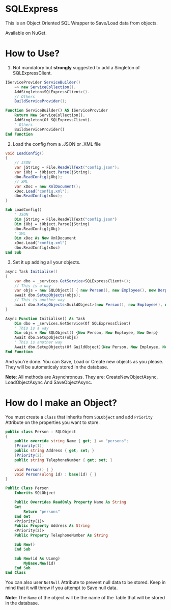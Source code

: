 # SQLExpress

This is an Object Oriented SQL Wrapper to Save/Load data from objects.

Available on NuGet.

# How to Use?

1) Not mandatory but **strongly** suggested to add a Singleton of SQLExpressClient.

```cs
IServiceProvider ServiceBuilder()
    => new ServiceCollection().
    AddSingleton<SQLExpressClient>().
    // Others
    BuildServiceProvider();
```
```vb
Function ServiceBuilder() AS IServiceProvider
    Return New ServiceCollection().
    AddSingleton(Of SQLExpressClient).
    ' Others
    BuildServiceProvider()
End Function
```
2) Load the config from a .JSON or .XML file

```cs
void LoadConfig()
{
    // JSON
    var jString = File.ReadAllText("config.json");
    var jObj = jObject.Parse(jString);
    dbo.ReadConfig(jObj);
    // XML
    var xDoc = new XmlDocument();
    xDoc.Load("config.xml");
    dbo.ReadConfig(xDoc);
}
```
```vb
Sub LoadConfig()
    ' JSON
    Dim jString = File.ReadAllText("config.json")
    Dim jObj = jObject.Parse(jString)
    dbo.ReadConfig(jObj)
    ' XML
    Dim xDoc As New XmlDocument
    xDoc.Load("config.xml")
    dbo.ReadConfig(xDoc)
End Sub
```

3) Set it up adding all your objects.

```cs
async Task Initialise()
{
    var dbo = _services.GetService<SQLExpressClient>();
    // This is a way
    var objs = new SQLObject[] { new Person(), new Employee(), new Derp() };
    await dbo.SetupObjects(objs);
    // This is another way
    await dbo.SetupObjects<GuildObject>(new Person(), new Employee(), new Derp());
}
```
```vb
Async Function Initialise() As Task
    Dim dbo = _services.GetService(Of SQLExpressClient)
    ' This is a way
    Dim objs = New SQLObject() {New Person, New Employee, New Derp}
    Await dbo.SetupObjects(objs)
    ' This is another way
    Await dbo.SetupObjects(Of GuildObject)(New Person, New Employee, New Derp)
End Function
```

And you're done. You can Save, Load or Create new objects as you please. They will be automaticaly stored in the database.

**Note**: All methods are Asynchronous. They are: CreateNewObjectAsync, LoadObjectAsync And SaveObjectAsync.

# How do I make an Object?

You must create a `Class` that inherits from `SQLObject` and add `Priority` Attribute on the properties you want to store. 

```cs
public class Person : SQLObject
{
    public override string Name { get; } => "persons";
    [Priority(1)]
    public string Address { get; set; }
    [Priority(2)]
    public string TelephoneNumber { get; set; }
    
    void Person() { }
    void Person(ulong id) : base(id) { }
}
```
```vb
Public Class Person
    Inherits SQLObject

    Public Overrides ReadOnly Property Name As String
    Get
        Return "persons"
    End Get
    <Priority(1)>
    Public Property Address As String
    <Priority(2)>
    Public Property TelephoneNumber As String

    Sub New()
    End Sub

    Sub New(id As ULong)
        MyBase.New(id)
    End Sub
End Class
```
You can also user `NotNull` Attribute to prevent null data to be stored. Keep in mind that it will throw if you attempt to Save null data.

**Note**: The `Name` of the object will be the name of the Table that will be stored in the database.
